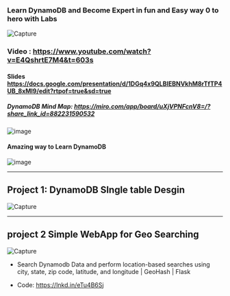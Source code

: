 
### Learn DynamoDB and Become Expert in fun and Easy way 0 to hero with Labs  


![Capture](https://user-images.githubusercontent.com/39345855/191783401-e9e939e8-5475-456a-bc14-0bf1ed834bdd.PNG)

###  Video : https://www.youtube.com/watch?v=E4QshrtE7M4&t=603s

#### Slides https://docs.google.com/presentation/d/1DGq4x9QLBIEBNVkhM8rTfTP4UB_8xMl9/edit?rtpof=true&sd=true

##### DynamoDB Mind Map: https://miro.com/app/board/uXjVPNFcnV8=/?share_link_id=882231590532
![image](https://user-images.githubusercontent.com/39345855/199483883-7d32c488-8f7a-4c0d-9c12-5fd957e5d523.png)



#### Amazing way to Learn DynamoDB 
![image](https://user-images.githubusercontent.com/39345855/194881299-c74ffd8d-dcf4-4954-b000-e2af79d43a73.png)


------------------------------------------------------
## Project 1: DynamoDB SIngle table Desgin 

![Capture](https://user-images.githubusercontent.com/39345855/194767309-4708d00d-d57e-4630-ba0a-13a0b7d7ee34.PNG)

------------------------------------------------------


## project 2 Simple WebApp for Geo Searching 
![Capture](https://user-images.githubusercontent.com/39345855/194643735-00a3b32d-9d1e-47e0-aaff-df29ed3f44e4.PNG)


* Search Dynamodb Data and perform location-based searches using city, state, zip code, latitude, and longitude | GeoHash | Flask 

* Code: https://lnkd.in/eTu4B6Sj





